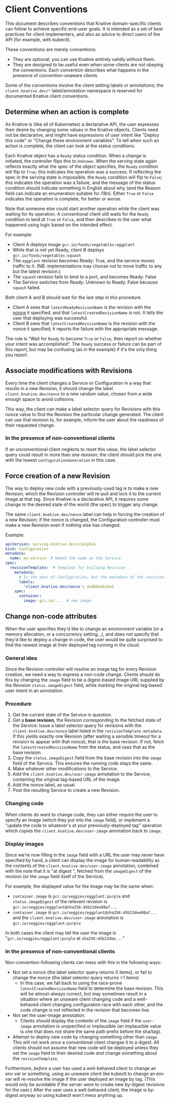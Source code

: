 # Client Conventions

This document describes conventions that Knative domain-specific clients can
follow to achieve specific end-user goals. It is intended as a set of best
practices for client implementers, and also as advice to direct users of the API
(for example, with kubectl).

These conventions are merely conventions:
 * They are optional; you can use Knative entirely validly without them.
 * They are designed to be useful even when some clients are not obeying the
   conventions. Each convention describes what happens in the presence of
   convention-unaware clients.

Some of the conventions involve the client setting labels or annotations; the
`client.knative.dev/*` label/annotation namespace is reserved for documented
Knative client conventions.

## Determine when an action is complete

As Knative is (like all of Kubernetes) a declarative API, the user expresses
their desire by changing some values in the Knative objects. Clients need not be
declarative, and might have expressions of user intent like "Deploy this code"
or "Change these environment variables". To tell when such an action is
complete, the client can look at the status conditions.

Each Knative object has a `Ready` status condition. When a change is initiated,
the controller flips this to `Unknown`. When the serving state again reflects
exactly what the spec of the object specifies, the `Ready` condition will flip
to `True`; this indicates the operation was a success. If reflecting the spec in
the serving state is impossible, the `Ready` condition will flip to `False`;
this indicates the operation was a failure, and the message of the status
condition should indicate something in English about why (and the Reason field
can indicate an enumeration suitable for i18n). Either `True` or `False`
indicates the operation is complete, for better or worse.

Note that someone else could start another operation while the client was waiting
for its operation. A conventional client still waits for the `Ready` condition
to land at `True` or `False`, and then describes to the user what happened using
logic based on the intended effect.

For example:
 * Client A deploys image `gcr.io/foods/vegetables:eggplant`
 * While that is not yet Ready, client B deploys `gcr.io/foods/vegetables:squash`
 * The `eggplant` revision becomes Ready: True, and the service moves traffic to
   it.  (NB: implementations may choose not to move traffic to any but the
   latest revision.)
 * The `squash` revision fails to bind to a port, and becomes Ready: False
 * The Service switches from Ready: Unknown to Ready: False because `squash` failed.

Both client A and B should wait for the last step in this procedure.
 * Client A sees that `latestReadyRevisionName` is the revision with the
   [nonce](#associate-modifications-with-revisions) it specified, and that
   `latestCreatedRevisionName` is not. It tells the user that deploying was
   successful.
 * Client B sees that `latestCreatedRevisionName` is the revision with the nonce it
   specified; it reports the failure with the appropriate message.

The rule is "Wait for `Ready` to become `True` or `False`, then report on
whether your intent was accomplished". The `Ready` success or failure can be
part of this report, but may be confusing (as in the example) if it's the only
thing you report.

## Associate modifications with Revisions

Every time the client changes a Service or Configuration in a way that results
in a new Revision, it should change the label `client.knative.dev/nonce` to a
new random value, chosen from a wide enough space to avoid collisions.

This way, the client can make a label selector query for Revisions with this
nonce value to find the Revision the particular change generated. The client can
use that revision to, for example, inform the user about the readiness of their
requested change.

### In the presence of non-conventional clients

If an unconventional client neglects to reset this value, the label selector
query could result in more than one revision; the client should pick the one
with the lowest `configurationGeneration` in this case.

## Force creation of a new Revision

The way to deploy new code with a previously-used tag is to make a new Revision,
which the Revision controller will re-pull and lock it to the current image at
that tag. Since Knative is a declarative API, it requires some change to the
desired state of the world (the spec) to trigger any change.

The same `client.knative.dev/nonce` label can help in forcing the creation
of a new Revision; if the nonce is changed, the Configuration controller must
make a new Revision even if nothing else has changed.

Example:

```yaml
apiVersion: serving.knative.dev/v1alpha1
kind: Configuration
metadata:
  name: my-service  # Named the same as the Service
spec:
  revisionTemplate:  # template for building Revision
    metadata:
      # In the spec of Configuration, but the metadata of the revision.
      labels:
        'client.knative.dev/nonce': dad00dab1de5
    spec:
      container:
        image: gcr.io/...  # new image
```

## Change non-code attributes

When the user specifies they'd like to change an environment variable (or a
memory allocation, or a concurrency setting...), and does not specify that
they'd like to deploy a change in code, the user would be quite surprised to
find the newest image at their deployed tag running in the cloud.

### General idea

Since the Revision controller will resolve an image tag for every Revision
creation, we need a way to express a non-code change. Clients should do this by
changing the `image` field to be a digest-based image URL supplied by the
Revision `status.imageDigest` field, while marking the original tag-based user
intent in an annotation.

### Procedure

 1. Get the current state of the Service in question.
 2. Get a **base revision**, the Revision corresponding to the fetched state of
    the Service: Issue a label selector query for revisions with the
    `client.knative.dev/nonce` label listed in the
    `revisionTemplate.metadata`. If this yields exactly one Revision (after
    waiting a sensible timeout for a revision to appear with that nonce), that
    is the base revision. If not, fetch the `latestCreatedRevisionName` from the
    status, and uses that as the base revision.
 3. Copy the `status.imageDigest` field from the base revision into the `image`
    field of the Service. This ensures the running code stays the same.
 4. Make whatever other modifications to the Service.
 5. Add the `client.knative.dev/user-image` annotation to the Service,
    containing the original tag-based URL of the image.
 6. Add the nonce label, as usual.
 7. Post the resulting Service to create a new Revision.

### Changing code

When clients do want to change code, they can either require the user to specify
an image (which they put into the `image` field), or implement a "update the
code to whatever's at your previously-deployed tag" operation which copies the
`client.knative.dev/user-image` annotation back to `image`.

### Display images

Since we're now filling in the `image` field with a URL the user may never have
specified by hand, a client can display the image for human-readability as the
contents of the `client.knative.dev/user-image` annotation, combined with the
note that it is "at digest <digest>", fetched from the `imageDigest` of the
revision (or the `image` field itself of the Service).

For example, the displayed value for the image may be the same when:

 * `container.image` is `gcr.io/veggies/eggplant:purple` and
   `status.imageDigest` of the relevant revision is
   `gcr.io/veggies/eggplant@sha256:45b23dee08af...`
 * `container.image` is `gcr.io/veggies/eggplant@sha256:45b23dee08af...` and the
   `client.knative.dev/user-image` annotation is
   `gcr.io/veggies/eggplant:purple`

In both cases the client may tell the user the image is
"`gcr.io/veggies/eggplant:purple` at `sha256:45b23dee...`"

### In the presence of non-conventional clients

Non-convention-following clients can mess with this in the following ways:

 * Not set a nonce (the label selector query returns 0 items), or fail to change
   the nonce (the label selector query returns >1 items)
   - In this case, we fall back to using the race-prone
     `latestCreatedRevisionName` field to determine the base revision. This will
     be almost-always correct, but may sometimes result in a situation where an
     unaware client changing code and a well-behaved client changing
     configuration race with each other, and the code change is not reflected in
     the revision that becomes live.
 * Not set the user-image annotation.
   - Clients should display the contents of the `image` field if the
     `user-image` annotation is unspecified or implausible (an implausible value
     is one that does not share the same path prefix before the sha/tag).
 * Attempt to deploy new code by changing something other than `image`. This
   will not work once a conventional client changes it to a digest. All clients
   should not assume that new code will be deployed unless they set the `image`
   field to their desired code *and* change something about the
   `revisionTemplate`.

Furthermore, *before* a user has used a well-behaved client to change an env var
or something, using an unaware client like kubectl to change an env var will
re-resolve the image if the user deployed an image by tag. (This would only be
avoidable if the server were to create new by-digest revisions for the user.)
After the user uses a well-behaved client, the image is by-digest anyway so
using kubectl won't mess anything up.
